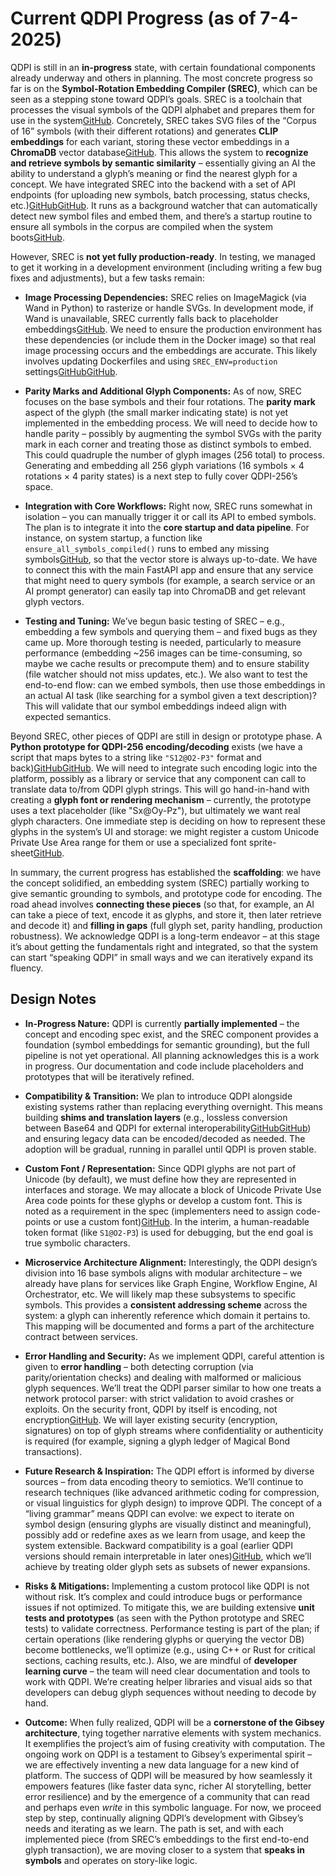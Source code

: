 # Current QDPI Progress (as of 7-4-2025)

QDPI is still in an **in-progress** state, with certain foundational components already underway and others in planning. The most concrete progress so far is on the **Symbol-Rotation Embedding Compiler (SREC)**, which can be seen as a stepping stone toward QDPI’s goals. SREC is a toolchain that processes the visual symbols of the QDPI alphabet and prepares them for use in the system[GitHub](https://github.com/mbu09a/the-gibsey-project/blob/336aa204a3e159cf4a6de72174dab0ba34a71ef3/backend/srec/README_INTEGRATION.md). Concretely, SREC takes SVG files of the “Corpus of 16” symbols (with their different rotations) and generates **CLIP embeddings** for each variant, storing these vector embeddings in a **ChromaDB** vector database[GitHub](https://github.com/mbu09a/the-gibsey-project/blob/336aa204a3e159cf4a6de72174dab0ba34a71ef3/backend/srec/README_INTEGRATION.md). This allows the system to **recognize and retrieve symbols by semantic similarity** – essentially giving an AI the ability to understand a glyph’s meaning or find the nearest glyph for a concept. We have integrated SREC into the backend with a set of API endpoints (for uploading new symbols, batch processing, status checks, etc.)[GitHub](https://github.com/mbu09a/the-gibsey-project/blob/336aa204a3e159cf4a6de72174dab0ba34a71ef3/backend/srec/README_INTEGRATION.md)[GitHub](https://github.com/mbu09a/the-gibsey-project/blob/336aa204a3e159cf4a6de72174dab0ba34a71ef3/backend/srec/README_INTEGRATION.md). It runs as a background watcher that can automatically detect new symbol files and embed them, and there’s a startup routine to ensure all symbols in the corpus are compiled when the system boots[GitHub](https://github.com/mbu09a/the-gibsey-project/blob/336aa204a3e159cf4a6de72174dab0ba34a71ef3/backend/srec/README_INTEGRATION.md).

However, SREC is **not yet fully production-ready**. In testing, we managed to get it working in a development environment (including writing a few bug fixes and adjustments), but a few tasks remain:

- **Image Processing Dependencies:** SREC relies on ImageMagick (via Wand in Python) to rasterize or handle SVGs. In development mode, if Wand is unavailable, SREC currently falls back to placeholder embeddings[GitHub](https://github.com/mbu09a/the-gibsey-project/blob/336aa204a3e159cf4a6de72174dab0ba34a71ef3/backend/srec/README_INTEGRATION.md). We need to ensure the production environment has these dependencies (or include them in the Docker image) so that real image processing occurs and the embeddings are accurate. This likely involves updating Dockerfiles and using `SREC_ENV=production` settings[GitHub](https://github.com/mbu09a/the-gibsey-project/blob/336aa204a3e159cf4a6de72174dab0ba34a71ef3/backend/srec/README_INTEGRATION.md)[GitHub](https://github.com/mbu09a/the-gibsey-project/blob/336aa204a3e159cf4a6de72174dab0ba34a71ef3/backend/srec/README_INTEGRATION.md).
    
- **Parity Marks and Additional Glyph Components:** As of now, SREC focuses on the base symbols and their four rotations. The **parity mark** aspect of the glyph (the small marker indicating state) is not yet implemented in the embedding process. We will need to decide how to handle parity – possibly by augmenting the symbol SVGs with the parity mark in each corner and treating those as distinct symbols to embed. This could quadruple the number of glyph images (256 total) to process. Generating and embedding all 256 glyph variations (16 symbols × 4 rotations × 4 parity states) is a next step to fully cover QDPI-256’s space.
    
- **Integration with Core Workflows:** Right now, SREC runs somewhat in isolation – you can manually trigger it or call its API to embed symbols. The plan is to integrate it into the **core startup and data pipeline**. For instance, on system startup, a function like `ensure_all_symbols_compiled()` runs to embed any missing symbols[GitHub](https://github.com/mbu09a/the-gibsey-project/blob/336aa204a3e159cf4a6de72174dab0ba34a71ef3/backend/srec/README_INTEGRATION.md), so that the vector store is always up-to-date. We have to connect this with the main FastAPI app and ensure that any service that might need to query symbols (for example, a search service or an AI prompt generator) can easily tap into ChromaDB and get relevant glyph vectors.
    
- **Testing and Tuning:** We’ve begun basic testing of SREC – e.g., embedding a few symbols and querying them – and fixed bugs as they came up. More thorough testing is needed, particularly to measure performance (embedding ~256 images can be time-consuming, so maybe we cache results or precompute them) and to ensure stability (file watcher should not miss updates, etc.). We also want to test the end-to-end flow: can we embed symbols, then use those embeddings in an actual AI task (like searching for a symbol given a text description)? This will validate that our symbol embeddings indeed align with expected semantics.
    

Beyond SREC, other pieces of QDPI are still in design or prototype phase. A **Python prototype for QDPI-256 encoding/decoding** exists (we have a script that maps bytes to a string like `"S12@O2-P3"` format and back)[GitHub](https://github.com/mbu09a/Gibsey-Old/blob/0b5142f79e39ed9324fae6bc11b31c7037c5ab0a/docs/backlog/QDPI_256.md)[GitHub](https://github.com/mbu09a/Gibsey-Old/blob/0b5142f79e39ed9324fae6bc11b31c7037c5ab0a/docs/backlog/QDPI_256.md). We will need to integrate such encoding logic into the platform, possibly as a library or service that any component can call to translate data to/from QDPI glyph strings. This will go hand-in-hand with creating a **glyph font or rendering mechanism** – currently, the prototype uses a text placeholder (like "Sx@Oy-Pz"), but ultimately we want real glyph characters. One immediate step is deciding on how to represent these glyphs in the system’s UI and storage: we might register a custom Unicode Private Use Area range for them or use a specialized font sprite-sheet[GitHub](https://github.com/mbu09a/Gibsey-Old/blob/0b5142f79e39ed9324fae6bc11b31c7037c5ab0a/docs/backlog/QDPI_256.md).

In summary, the current progress has established the **scaffolding**: we have the concept solidified, an embedding system (SREC) partially working to give semantic grounding to symbols, and prototype code for encoding. The road ahead involves **connecting these pieces** (so that, for example, an AI can take a piece of text, encode it as glyphs, and store it, then later retrieve and decode it) and **filling in gaps** (full glyph set, parity handling, production robustness). We acknowledge QDPI is a long-term endeavor – at this stage it’s about getting the fundamentals right and integrated, so that the system can start “speaking QDPI” in small ways and we can iteratively expand its fluency.
## Design Notes

- **In-Progress Nature:** QDPI is currently **partially implemented** – the concept and encoding spec exist, and the SREC component provides a foundation (symbol embeddings for semantic grounding), but the full pipeline is not yet operational. All planning acknowledges this is a work in progress. Our documentation and code include placeholders and prototypes that will be iteratively refined.
    
- **Compatibility & Transition:** We plan to introduce QDPI alongside existing systems rather than replacing everything overnight. This means building **shims and translation layers** (e.g., lossless conversion between Base64 and QDPI for external interoperability[GitHub](https://github.com/mbu09a/Gibsey-Old/blob/0b5142f79e39ed9324fae6bc11b31c7037c5ab0a/docs/backlog/QDPI_256.md)[GitHub](https://github.com/mbu09a/Gibsey-Old/blob/0b5142f79e39ed9324fae6bc11b31c7037c5ab0a/docs/backlog/QDPI_256.md)) and ensuring legacy data can be encoded/decoded as needed. The adoption will be gradual, running in parallel until QDPI is proven stable.
    
- **Custom Font / Representation:** Since QDPI glyphs are not part of Unicode (by default), we must define how they are represented in interfaces and storage. We may allocate a block of Unicode Private Use Area code points for these glyphs or develop a custom font. This is noted as a requirement in the spec (implementers need to assign code-points or use a custom font)[GitHub](https://github.com/mbu09a/Gibsey-Old/blob/0b5142f79e39ed9324fae6bc11b31c7037c5ab0a/docs/backlog/QDPI_256.md). In the interim, a human-readable token format (like `S1@O2-P3`) is used for debugging, but the end goal is true symbolic characters.
    
- **Microservice Architecture Alignment:** Interestingly, the QDPI design’s division into 16 base symbols aligns with modular architecture – we already have plans for services like Graph Engine, Workflow Engine, AI Orchestrator, etc. We will likely map these subsystems to specific symbols. This provides a **consistent addressing scheme** across the system: a glyph can inherently reference which domain it pertains to. This mapping will be documented and forms a part of the architecture contract between services.
    
- **Error Handling and Security:** As we implement QDPI, careful attention is given to **error handling** – both detecting corruption (via parity/orientation checks) and dealing with malformed or malicious glyph sequences. We’ll treat the QDPI parser similar to how one treats a network protocol parser: with strict validation to avoid crashes or exploits. On the security front, QDPI by itself is encoding, not encryption[GitHub](https://github.com/mbu09a/Gibsey-Old/blob/0b5142f79e39ed9324fae6bc11b31c7037c5ab0a/docs/backlog/QDPI_256.md). We will layer existing security (encryption, signatures) on top of glyph streams where confidentiality or authenticity is required (for example, signing a glyph ledger of Magical Bond transactions).
    
- **Future Research & Inspiration:** The QDPI effort is informed by diverse sources – from data encoding theory to semiotics. We’ll continue to research techniques (like advanced arithmetic coding for compression, or visual linguistics for glyph design) to improve QDPI. The concept of a “living grammar” means QDPI can evolve: we expect to iterate on symbol design (ensuring glyphs are visually distinct and meaningful), possibly add or redefine axes as we learn from usage, and keep the system extensible. Backward compatibility is a goal (earlier QDPI versions should remain interpretable in later ones)[GitHub](https://github.com/mbu09a/gibsey-newest-old/blob/7c414057e919e9091bbbe03518771039caff327c/QDPI-spec.md), which we’ll achieve by treating older glyph sets as subsets of newer expansions.
    
- **Risks & Mitigations:** Implementing a custom protocol like QDPI is not without risk. It’s complex and could introduce bugs or performance issues if not optimized. To mitigate this, we are building extensive **unit tests and prototypes** (as seen with the Python prototype and SREC tests) to validate correctness. Performance testing is part of the plan; if certain operations (like rendering glyphs or querying the vector DB) become bottlenecks, we’ll optimize (e.g., using C++ or Rust for critical sections, caching results, etc.). Also, we are mindful of **developer learning curve** – the team will need clear documentation and tools to work with QDPI. We’re creating helper libraries and visual aids so that developers can debug glyph sequences without needing to decode by hand.
    
- **Outcome:** When fully realized, QDPI will be a **cornerstone of the Gibsey architecture**, tying together narrative elements with system mechanics. It exemplifies the project’s aim of fusing creativity with computation. The ongoing work on QDPI is a testament to Gibsey’s experimental spirit – we are effectively inventing a new data language for a new kind of platform. The success of QDPI will be measured by how seamlessly it empowers features (like faster data sync, richer AI storytelling, better error resilience) and by the emergence of a community that can read and perhaps even _write_ in this symbolic language. For now, we proceed step by step, continually aligning QDPI’s development with Gibsey’s needs and iterating as we learn. The path is set, and with each implemented piece (from SREC’s embeddings to the first end-to-end glyph transaction), we are moving closer to a system that **speaks in symbols** and operates on story-like logic.